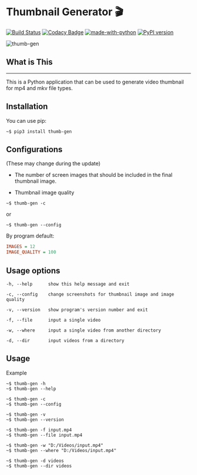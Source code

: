 # Thumbnail Generator 🎬

[![Build Status](https://travis-ci.com/truethari/thumb-gen.svg?branch=master)](https://travis-ci.com/truethari/thumb-gen)
[![Codacy Badge](https://app.codacy.com/project/badge/Grade/01b66feeb94743ac80e413e4e9075595)](https://www.codacy.com/gh/truethari/thumb-gen/dashboard?utm_source=github.com&amp;utm_medium=referral&amp;utm_content=truethari/thumb-gen&amp;utm_campaign=Badge_Grade)
[![made-with-python](https://img.shields.io/badge/Made%20with-Python-1f425f.svg)](https://www.python.org/)
[![PyPI version](https://badge.fury.io/py/thumb-gen.svg)](https://badge.fury.io/py/thumb-gen)

![thumb-gen](https://socialify.git.ci/truethari/thumb-gen/image?description=1&descriptionEditable=Python%20application%20that%20can%20be%20used%20to%20generate%20video%20thumbnail%20for%20mp4%20and%20mkv%20file%20types.&font=Inter&language=1&logo=https%3A%2F%2Fen.gravatar.com%2Fuserimage%2F101097900%2F0187b63cf526a88a4c67cab4ab5bfe7f.png&owner=1&pattern=Circuit%20Board&theme=Dark)

## What is This

--------
This is a Python application that can be used to generate video thumbnail for mp4 and mkv file types.

## Installation

You can use pip:

```console
~$ pip3 install thumb-gen
```

## Configurations

(These may change during the update)

-  The number of screen images that should be included in the final thumbnail image.

-  Thumbnail image quality

``` console
~$ thumb-gen -c
```

or

``` console
~$ thumb-gen --config
```

By program default:

``` ini
IMAGES = 12
IMAGE_QUALITY = 100
```

## Usage options

``` text
-h, --help      show this help message and exit

-c, --config    change screenshots for thumbnail image and image quality

-v, --version   show program's version number and exit

-f, --file      input a single video

-w, --where     input a single video from another directory

-d, --dir       input videos from a directory
```

## Usage

Example

``` console
~$ thumb-gen -h
~$ thumb-gen --help

~$ thumb-gen -c
~$ thumb-gen --config

~$ thumb-gen -v
~$ thumb-gen --version

~$ thumb-gen -f input.mp4
~$ thumb-gen --file input.mp4

~$ thumb-gen -w "D:/Videos/input.mp4"
~$ thumb-gen --where "D:/Videos/input.mp4"

~$ thumb-gen -d videos
~$ thumb-gen --dir videos
```
